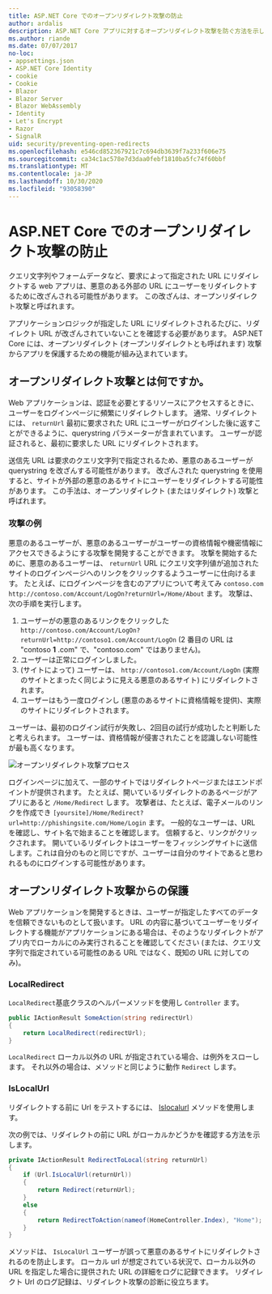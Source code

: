 ```yaml
---
title: ASP.NET Core でのオープンリダイレクト攻撃の防止
author: ardalis
description: ASP.NET Core アプリに対するオープンリダイレクト攻撃を防ぐ方法を示します。
ms.author: riande
ms.date: 07/07/2017
no-loc:
- appsettings.json
- ASP.NET Core Identity
- cookie
- Cookie
- Blazor
- Blazor Server
- Blazor WebAssembly
- Identity
- Let's Encrypt
- Razor
- SignalR
uid: security/preventing-open-redirects
ms.openlocfilehash: e546cd852367921c7c694db3639f7a233f606e75
ms.sourcegitcommit: ca34c1ac578e7d3daa0febf1810ba5fc74f60bbf
ms.translationtype: MT
ms.contentlocale: ja-JP
ms.lasthandoff: 10/30/2020
ms.locfileid: "93058390"
---
```

# <a name="prevent-open-redirect-attacks-in-aspnet-core"></a>ASP.NET Core でのオープンリダイレクト攻撃の防止

クエリ文字列やフォームデータなど、要求によって指定された URL にリダイレクトする web アプリは、悪意のある外部の URL にユーザーをリダイレクトするために改ざんされる可能性があります。 この改ざんは、オープンリダイレクト攻撃と呼ばれます。

アプリケーションロジックが指定した URL にリダイレクトされるたびに、リダイレクト URL が改ざんされていないことを確認する必要があります。 ASP.NET Core には、オープンリダイレクト (オープンリダイレクトとも呼ばれます) 攻撃からアプリを保護するための機能が組み込まれています。

## <a name="what-is-an-open-redirect-attack"></a>オープンリダイレクト攻撃とは何ですか。

Web アプリケーションは、認証を必要とするリソースにアクセスするときに、ユーザーをログインページに頻繁にリダイレクトします。 通常、リダイレクトには、 `returnUrl` 最初に要求された URL にユーザーがログインした後に返すことができるように、querystring パラメーターが含まれています。 ユーザーが認証されると、最初に要求した URL にリダイレクトされます。

送信先 URL は要求のクエリ文字列で指定されるため、悪意のあるユーザーが querystring を改ざんする可能性があります。 改ざんされた querystring を使用すると、サイトが外部の悪意のあるサイトにユーザーをリダイレクトする可能性があります。 この手法は、オープンリダイレクト (またはリダイレクト) 攻撃と呼ばれます。

### <a name="an-example-attack"></a>攻撃の例

悪意のあるユーザーが、悪意のあるユーザーがユーザーの資格情報や機密情報にアクセスできるようにする攻撃を開発することができます。 攻撃を開始するために、悪意のあるユーザーは、 `returnUrl` URL にクエリ文字列値が追加されたサイトのログインページへのリンクをクリックするようユーザーに仕向けるます。 たとえば、にログインページを含むのアプリについて考えてみ `contoso.com` `http://contoso.com/Account/LogOn?returnUrl=/Home/About` ます。 攻撃は、次の手順を実行します。

1. ユーザーがの悪意のあるリンクをクリックした `http://contoso.com/Account/LogOn?returnUrl=http://contoso1.com/Account/LogOn` (2 番目の URL は "contoso **1** .com" で、"contoso.com" ではありません)。
2. ユーザーは正常にログインしました。
3. (サイトによって) ユーザーは、 `http://contoso1.com/Account/LogOn` (実際のサイトとまったく同じように見える悪意のあるサイト) にリダイレクトされます。
4. ユーザーはもう一度ログインし (悪意のあるサイトに資格情報を提供)、実際のサイトにリダイレクトされます。

ユーザーは、最初のログイン試行が失敗し、2回目の試行が成功したと判断したと考えられます。 ユーザーは、資格情報が侵害されたことを認識しない可能性が最も高くなります。

![オープンリダイレクト攻撃プロセス](preventing-open-redirects/_static/open-redirection-attack-process.png)

ログインページに加えて、一部のサイトではリダイレクトページまたはエンドポイントが提供されます。 たとえば、開いているリダイレクトのあるページがアプリにあると `/Home/Redirect` します。 攻撃者は、たとえば、電子メールのリンクを作成でき `[yoursite]/Home/Redirect?url=http://phishingsite.com/Home/Login` ます。 一般的なユーザーは、URL を確認し、サイト名で始まることを確認します。 信頼すると、リンクがクリックされます。 開いているリダイレクトはユーザーをフィッシングサイトに送信します。これは自分のものと同じですが、ユーザーは自分のサイトであると思われるものにログインする可能性があります。

## <a name="protecting-against-open-redirect-attacks"></a>オープンリダイレクト攻撃からの保護

Web アプリケーションを開発するときは、ユーザーが指定したすべてのデータを信頼できないものとして扱います。 URL の内容に基づいてユーザーをリダイレクトする機能がアプリケーションにある場合は、そのようなリダイレクトがアプリ内でローカルにのみ実行されることを確認してください (または、クエリ文字列で指定されている可能性のある URL ではなく、既知の URL に対してのみ)。

### <a name="localredirect"></a>LocalRedirect

`LocalRedirect`基底クラスのヘルパーメソッドを使用し `Controller` ます。

```csharp
public IActionResult SomeAction(string redirectUrl)
{
    return LocalRedirect(redirectUrl);
}
```

`LocalRedirect` ローカル以外の URL が指定されている場合、は例外をスローします。 それ以外の場合は、メソッドと同じように動作 `Redirect` します。

### <a name="islocalurl"></a>IsLocalUrl

リダイレクトする前に Url をテストするには、 [Islocalurl](/dotnet/api/Microsoft.AspNetCore.Mvc.IUrlHelper.islocalurl#Microsoft_AspNetCore_Mvc_IUrlHelper_IsLocalUrl_System_String_) メソッドを使用します。

次の例では、リダイレクトの前に URL がローカルかどうかを確認する方法を示します。

```csharp
private IActionResult RedirectToLocal(string returnUrl)
{
    if (Url.IsLocalUrl(returnUrl))
    {
        return Redirect(returnUrl);
    }
    else
    {
        return RedirectToAction(nameof(HomeController.Index), "Home");
    }
}
```

メソッドは、 `IsLocalUrl` ユーザーが誤って悪意のあるサイトにリダイレクトされるのを防止します。 ローカル url が想定されている状況で、ローカル以外の URL を指定した場合に提供された URL の詳細をログに記録できます。 リダイレクト Url のログ記録は、リダイレクト攻撃の診断に役立ちます。
